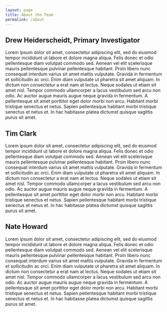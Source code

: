 ```yaml
---
layout: page
title: About the Team
permalink: /about
---
```


## Drew Heiderscheidt, Primary Investigator
Lorem ipsum dolor sit amet, consectetur adipiscing elit, sed do eiusmod tempor incididunt ut labore et dolore magna aliqua. Felis donec et odio pellentesque diam volutpat commodo sed. Aenean vel elit scelerisque mauris pellentesque pulvinar pellentesque habitant. Proin libero nunc consequat interdum varius sit amet mattis vulputate. Gravida in fermentum et sollicitudin ac orci. Enim diam vulputate ut pharetra sit amet aliquam. In dictum non consectetur a erat nam at lectus. Neque sodales ut etiam sit amet nisl. Tempor commodo ullamcorper a lacus vestibulum sed arcu non odio. Ac auctor augue mauris augue neque gravida in fermentum. A pellentesque sit amet porttitor eget dolor morbi non arcu. Habitant morbi tristique senectus et netus. Sapien pellentesque habitant morbi tristique senectus et netus et. In hac habitasse platea dictumst quisque sagittis purus sit amet.

## Tim Clark
Lorem ipsum dolor sit amet, consectetur adipiscing elit, sed do eiusmod tempor incididunt ut labore et dolore magna aliqua. Felis donec et odio pellentesque diam volutpat commodo sed. Aenean vel elit scelerisque mauris pellentesque pulvinar pellentesque habitant. Proin libero nunc consequat interdum varius sit amet mattis vulputate. Gravida in fermentum et sollicitudin ac orci. Enim diam vulputate ut pharetra sit amet aliquam. In dictum non consectetur a erat nam at lectus. Neque sodales ut etiam sit amet nisl. Tempor commodo ullamcorper a lacus vestibulum sed arcu non odio. Ac auctor augue mauris augue neque gravida in fermentum. A pellentesque sit amet porttitor eget dolor morbi non arcu. Habitant morbi tristique senectus et netus. Sapien pellentesque habitant morbi tristique senectus et netus et. In hac habitasse platea dictumst quisque sagittis purus sit amet.

## Nate Howard
Lorem ipsum dolor sit amet, consectetur adipiscing elit, sed do eiusmod tempor incididunt ut labore et dolore magna aliqua. Felis donec et odio pellentesque diam volutpat commodo sed. Aenean vel elit scelerisque mauris pellentesque pulvinar pellentesque habitant. Proin libero nunc consequat interdum varius sit amet mattis vulputate. Gravida in fermentum et sollicitudin ac orci. Enim diam vulputate ut pharetra sit amet aliquam. In dictum non consectetur a erat nam at lectus. Neque sodales ut etiam sit amet nisl. Tempor commodo ullamcorper a lacus vestibulum sed arcu non odio. Ac auctor augue mauris augue neque gravida in fermentum. A pellentesque sit amet porttitor eget dolor morbi non arcu. Habitant morbi tristique senectus et netus. Sapien pellentesque habitant morbi tristique senectus et netus et. In hac habitasse platea dictumst quisque sagittis purus sit amet.
